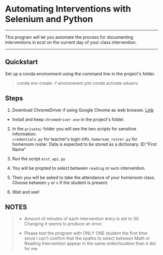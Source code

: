 # Automating Interventions with Selenium and Python
***

This program will let you automate the process for documenting interventions in ecst on the current day of your class intervention.   
***

## Quickstart

Set up a conda environment using the command line in the project's folder.  

> conda env create -f environment.yml
> conda activate eduenv

## Steps

1. Download ChromeDriver if using Google Chrome as web browser. [Link](https://chromedriver.chromium.org/downloads) 
- Install and keep `chromedriver.exe` in the project's folder.  

2. In the `private/` folder you will see the two scripts for sensitive information:  
`credentials.py` for teacher's login info.  `homeroom_roster.py` for homeroom roster. Data is expected to be stored as a dictionary. ID:"First Name"  

3. Run the script `ecst_api.py`  

4. You will be propted to select between `reading` or `math` intervention.  

5. Then you will be asked to take the attendance of your homeroom class.  
   Choose between `y` or `n` if the student is present.  

6. Wait and see! 


## NOTES

> * Amount of minutes of each intervention entry is set to 30. Changing it seems to produce an error.
>
> * Please test the program with ONLY ONE student the first time since I can't confirm that the xpaths to select between Math or Reading Intervention appear in the same order/location than it did for me.


